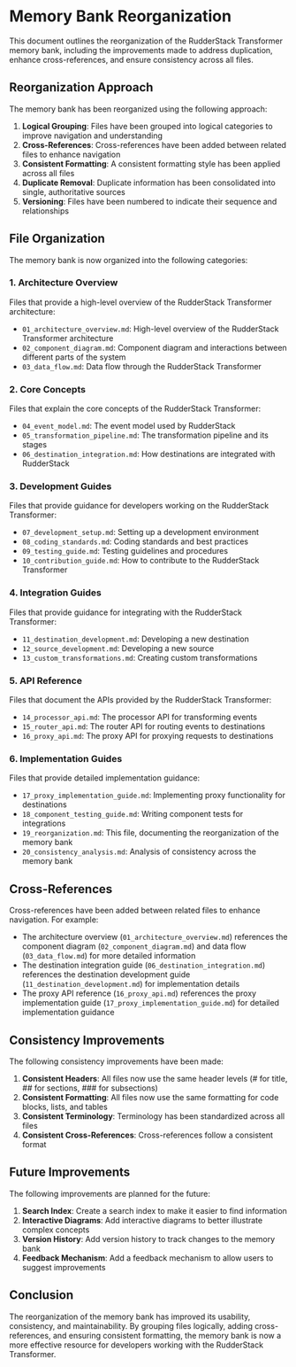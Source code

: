 # Memory Bank Reorganization

This document outlines the reorganization of the RudderStack Transformer memory bank, including the improvements made to address duplication, enhance cross-references, and ensure consistency across all files.

## Reorganization Approach

The memory bank has been reorganized using the following approach:

1. **Logical Grouping**: Files have been grouped into logical categories to improve navigation and understanding
2. **Cross-References**: Cross-references have been added between related files to enhance navigation
3. **Consistent Formatting**: A consistent formatting style has been applied across all files
4. **Duplicate Removal**: Duplicate information has been consolidated into single, authoritative sources
5. **Versioning**: Files have been numbered to indicate their sequence and relationships

## File Organization

The memory bank is now organized into the following categories:

### 1. Architecture Overview

Files that provide a high-level overview of the RudderStack Transformer architecture:

- `01_architecture_overview.md`: High-level overview of the RudderStack Transformer architecture
- `02_component_diagram.md`: Component diagram and interactions between different parts of the system
- `03_data_flow.md`: Data flow through the RudderStack Transformer

### 2. Core Concepts

Files that explain the core concepts of the RudderStack Transformer:

- `04_event_model.md`: The event model used by RudderStack
- `05_transformation_pipeline.md`: The transformation pipeline and its stages
- `06_destination_integration.md`: How destinations are integrated with RudderStack

### 3. Development Guides

Files that provide guidance for developers working on the RudderStack Transformer:

- `07_development_setup.md`: Setting up a development environment
- `08_coding_standards.md`: Coding standards and best practices
- `09_testing_guide.md`: Testing guidelines and procedures
- `10_contribution_guide.md`: How to contribute to the RudderStack Transformer

### 4. Integration Guides

Files that provide guidance for integrating with the RudderStack Transformer:

- `11_destination_development.md`: Developing a new destination
- `12_source_development.md`: Developing a new source
- `13_custom_transformations.md`: Creating custom transformations

### 5. API Reference

Files that document the APIs provided by the RudderStack Transformer:

- `14_processor_api.md`: The processor API for transforming events
- `15_router_api.md`: The router API for routing events to destinations
- `16_proxy_api.md`: The proxy API for proxying requests to destinations

### 6. Implementation Guides

Files that provide detailed implementation guidance:

- `17_proxy_implementation_guide.md`: Implementing proxy functionality for destinations
- `18_component_testing_guide.md`: Writing component tests for integrations
- `19_reorganization.md`: This file, documenting the reorganization of the memory bank
- `20_consistency_analysis.md`: Analysis of consistency across the memory bank

## Cross-References

Cross-references have been added between related files to enhance navigation. For example:

- The architecture overview (`01_architecture_overview.md`) references the component diagram (`02_component_diagram.md`) and data flow (`03_data_flow.md`) for more detailed information
- The destination integration guide (`06_destination_integration.md`) references the destination development guide (`11_destination_development.md`) for implementation details
- The proxy API reference (`16_proxy_api.md`) references the proxy implementation guide (`17_proxy_implementation_guide.md`) for detailed implementation guidance

## Consistency Improvements

The following consistency improvements have been made:

1. **Consistent Headers**: All files now use the same header levels (# for title, ## for sections, ### for subsections)
2. **Consistent Formatting**: All files now use the same formatting for code blocks, lists, and tables
3. **Consistent Terminology**: Terminology has been standardized across all files
4. **Consistent Cross-References**: Cross-references follow a consistent format

## Future Improvements

The following improvements are planned for the future:

1. **Search Index**: Create a search index to make it easier to find information
2. **Interactive Diagrams**: Add interactive diagrams to better illustrate complex concepts
3. **Version History**: Add version history to track changes to the memory bank
4. **Feedback Mechanism**: Add a feedback mechanism to allow users to suggest improvements

## Conclusion

The reorganization of the memory bank has improved its usability, consistency, and maintainability. By grouping files logically, adding cross-references, and ensuring consistent formatting, the memory bank is now a more effective resource for developers working with the RudderStack Transformer.
